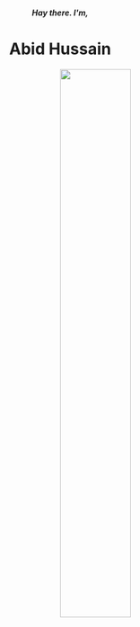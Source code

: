 <p><h5 align=center>Hay there. I'm,</h5><h1 align=center>Abid Hussain</h1></p>
<img align=right width="50%" opacity="60%" src=https://github.com/op10y/op10y/blob/main/opty.png></p>


<!---
op10y/op10y is a ✨ special ✨ repository because its `README.md` (this file) appears on your GitHub profile.
You can click the Preview link to take a look at your changes.
--->





